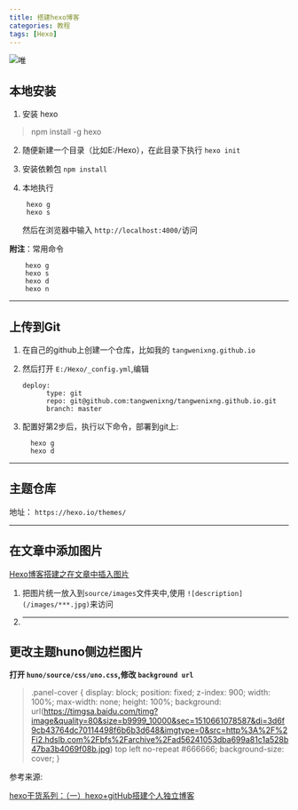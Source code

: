 ```yaml
---
title: 搭建hexo博客
categories: 教程
tags: [Hexo]
---
```


![唯](/images/wei.png "小唯")

## 本地安装
1. 安装 hexo
> npm install -g hexo

2. 随便新建一个目录（比如E:/Hexo），在此目录下执行 `hexo init`

3. 安装依赖包  `npm install`

4. 本地执行
    ```text
     hexo g
     hexo s
    ```
    然后在浏览器中输入 `http://localhost:4000/`访问

  **附注**：常用命令

  ```text
      hexo g 
      hexo s 
      hexo d 
      hexo n  
  ```
---

## 上传到Git

1. 在自己的github上创建一个仓库，比如我的 `tangwenixng.github.io`

2. 然后打开 `E:/Hexo/_config.yml`,编辑
    ```text
    deploy:
          type: git
          repo: git@github.com:tangwenixng/tangwenixng.github.io.git
          branch: master
    ```
3. 配置好第2步后，执行以下命令，部署到git上:

    ```text
      hexo g
      hexo d
    ``` 

---


## 主题仓库

地址： `https://hexo.io/themes/`

---

## 在文章中添加图片
   
   [Hexo博客搭建之在文章中插入图片](https://yanyinhong.github.io/2017/05/02/How-to-insert-image-in-hexo-post/)

1. 把图片统一放入到`source/images`文件夹中,使用 `![description](/images/***.jpg)`来访问
2. ***


## 更改主题huno侧边栏图片

**打开 `huno/source/css/uno.css`,修改 `background url`**  
> .panel-cover {
  display: block;
  position: fixed;
  z-index: 900;
  width: 100%;
  max-width: none;
  height: 100%;
  background: url(https://timgsa.baidu.com/timg?image&quality=80&size=b9999_10000&sec=1510661078587&di=3d6f9cb43764dc70114498f6b6b3d648&imgtype=0&src=http%3A%2F%2Fi2.hdslb.com%2Fbfs%2Farchive%2Fad56241053dba699a81c1a528b47ba3b4069f08b.jpg) top left no-repeat #666666;
  background-size: cover; }



参考来源:

[hexo干货系列：（一）hexo+gitHub搭建个人独立博客](http://tengj.top/2016/02/22/hexo1/)







